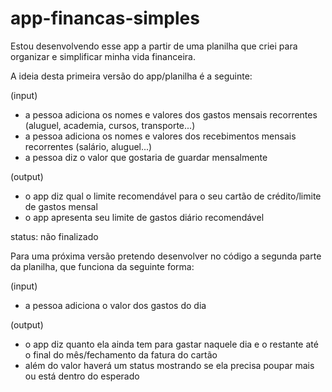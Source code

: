 # app-financas-simples

Estou desenvolvendo esse app a partir de uma planilha que criei para organizar e simplificar minha vida financeira.

A ideia desta primeira versão do app/planilha é a seguinte:

(input)
- a pessoa adiciona os nomes e valores dos gastos mensais recorrentes (aluguel, academia, cursos, transporte...)
- a pessoa adiciona os nomes e valores dos recebimentos mensais recorrentes (salário, aluguel...)
- a pessoa diz o valor que gostaria de guardar mensalmente

(output)
- o app diz qual o limite recomendável para o seu cartão de crédito/limite de gastos mensal
- o app apresenta seu limite de gastos diário recomendável

status: não finalizado

Para uma próxima versão pretendo desenvolver no código a segunda parte da planilha, que funciona da seguinte forma:

(input)
- a pessoa adiciona o valor dos gastos do dia

(output)
- o app diz quanto ela ainda tem para gastar naquele dia e o restante até o final do mês/fechamento da fatura do cartão
- além do valor haverá um status mostrando se ela precisa poupar mais ou está dentro do esperado
